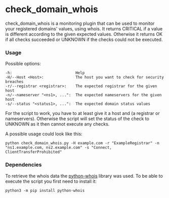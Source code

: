 # check_domain_whois

check_domain_whois is a monitoring plugin that can be used to monitor your registered domains' values, using whois.
It returns CRITICAL if a value is different according to the given expected values.
Otherwise it returns OK if all checks succeeded or UNKNOWN if the checks could not be executed.

### Usage
Possible options:  

    -h:                            Help
    -H/--Host <Host>:              The host you want to check for security breaches
    -r/--registrar <registrar>:    The expected registrar for the given host
    -n/--nameserver "<ns1>, ...":  The expected nameservers for the given host
    -s/--status "<status1>, ...":  The expected domain status values

For the script to work, you have to at least give it a host and (a registrar or nameservers).
Otherwise the script will set the status of the check to UNKNOWN as it then cannot execute any checks.

A possible usage could look like this:

```shell
python check_domain_whois.py -H example.com -r "ExampleRegistrar" -n "ns1.example.com, ns2.example.com" -s "Connect, ClientTransferProhibited"
```

### Dependencies

To retrieve the whois data the [python-whois](https://github.com/richardpenman/whois) library was used.
To be able to execute the script you first need to install it:

```shell
python3 -m pip install python-whois
```